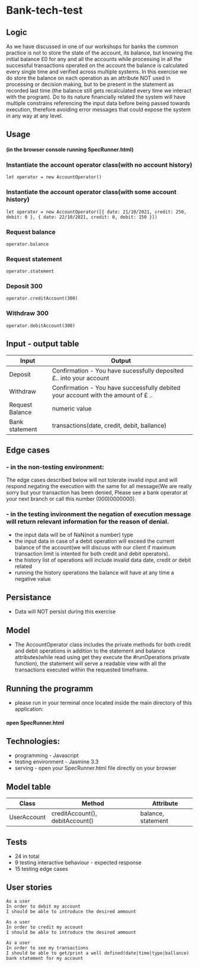 # Bank-tech-test

## Logic

As we have discussed in one of our workshops for banks the common practice is not to store the state of the account, its balance, but knowing the initial balance £0 for any and all the accounts while processing in all the successful transactions operated on the account the balance is calculated every single time and verified across multiple systems.
In this exercise we do store the balance on each operation as an attribute NOT used in processing or decision making, but to be present in the statement as recorded last time (the balance still gets recalculated every time we interact with the program).
Do to its nature financially related the system will have multiple constrains referencing the input data before being passed towards execution, therefore avoiding error messages that could expose the system in any way at any level.


## Usage 
#### (in the browser console running SpecRunner.html)
### Instantiate the account operator class(with no account history)
``` 
let operator = new AccountOperator()
```
### Instantiate the account operator class(with some account history)
``` 
let operator = new AccountOperator([{ date: 21/10/2021, credit: 250, debit: 0 }, { date: 22/10/2021, credit: 0, debit: 150 }])
```
### Request balance
``` 
operator.balance
```
### Request statement
``` 
operator.statement
```
### Deposit 300 
``` 
operator.creditAccount(300)
```
### Withdraw 300
``` 
operator.debitAccount(300)
```


## Input - output table
| Input  | Output |
| ------------- | ------------- |
| Deposit | Confirmation - You have sucessfully deposited £.. into your account|
| Withdraw  |  Confirmation - You have successfully debited your account with the amount of £ ..|
| Request Balance | numeric value |
| Bank statement | transactions(date, credit, debit, ballance) |

## Edge cases
### - in the non-testing environment:
The edge cases described below will not tolerate invalid input and will respond negating the execution with the same for all message(We are really sorry but your transaction has been denied, Please see a bank operator at your next branch or call this number (000)0000000).
### - in the testing invironment the negation of execution message will return relevant information for the reason of denial.
* the input data will be of NaN(not a number) type
* the input data in case of a debit operation will exceed the current balance of the account(we will discuss with our client if maximum transaction limit is intented for both credit and debit operators).
* the history list of operations will include invalid data date, credit or debit related
* running the history operations the balance will have at any time a negative value


## Persistance 
 * Data will NOT persist during this exercise

## Model 
 * The AccountOperator class includes the private methods for both credit and debit operations in addition to the statement and balance attributes(while read using get they execute the #runOperations private function), the statement will serve a readable view with all the transactions executed within the requested timeframe.
 
## Running the programm
 * please run in your terminal once located inside the main directory of this application:
 #### open SpecRunner.html

## Technologies: 
* programming - Javascript
* testing environment -  Jasmine 3.3
* serving - open your SpecRunner.html file directly on your browser


## Model table
| Class | Method | Attribute |
|--------------------|--------------------|--------------------|
| UserAccount |creditAccount(), debitAccount() | balance, statement |


## Tests
 * 24 in total
 * 9 testing interactive behaviour - expected response
 * 15 testing edge cases


## User stories
```
As a user
In order to debit my account
I should be able to introduce the desired ammount 
```
```
As a user
In order to credit my account
I should be able to introduce the desired ammount 
```
```
As a user
In order to see my transactions
I should be able to get/print a well defined(date|time|type|ballance) bank statement for my account
```



